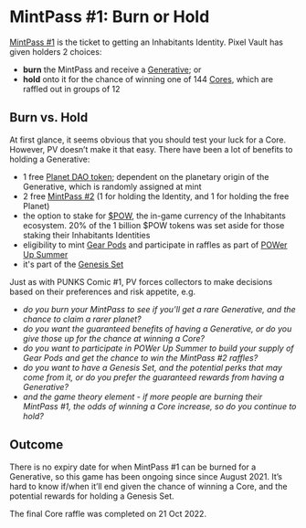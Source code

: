 # MintPass #1: Burn or Hold

[MintPass #1](../../ecosystem/MHU/mintpass/1.md) is the ticket to getting an Inhabitants Identity. Pixel Vault has given holders 2 choices:

* **burn** the MintPass and receive a [Generative](../../ecosystem/MHU/identities.md#generative-metahero-identities); or
* **hold** onto it for the chance of winning one of 144 [Cores](../../ecosystem/MHU/identities.md#core-metahero-identities), which are raffled out in groups of 12

## Burn vs. Hold

At first glance, it seems obvious that you should test your luck for a Core. However, PV doesn’t make it that easy. There have been a lot of benefits to holding a Generative:

* 1 free [Planet DAO token](../../ecosystem/MHU/planets.md); dependent on the planetary origin of the Generative, which is randomly assigned at mint
* 2 free [MintPass #2](../../ecosystem/MHU/mintpass/2.md) (1 for holding the Identity, and 1 for holding the free Planet)
* the option to stake for [$POW](../../ecosystem/MHU/POW.md), the in-game currency of the Inhabitants ecosystem. 20% of the 1 billion $POW tokens was set aside for those staking their Inhabitants Identities
* eligibility to mint [Gear Pods](../../ecosystem/MHU/gear-pods.md) and participate in raffles as part of [POWer Up Summer](../../../whats-on/POWerUpSummer.md)&#x20;
* it's part of the [Genesis Set](../sets.md)

Just as with PUNKS Comic #1, PV forces collectors to make decisions based on their preferences and risk appetite, e.g.

* _do you burn your MintPass to see if you’ll get a rare Generative, and the chance to claim a rarer planet?_
* _do you want the guaranteed benefits of having a Generative, or do you give those up for the chance at winning a Core?_
* _do you want to participate in POWer Up Summer to build your supply of Gear Pods and get the chance to win the MintPass #2 raffles?_
* _do you want to have a Genesis Set, and the potential perks that may come from it, or do you prefer the guaranteed rewards from having a Generative?_
* _and the game theory element - if more people are burning their MintPass #1, the odds of winning a Core increase, so do you continue to hold?_

## Outcome

There is no expiry date for when MintPass #1 can be burned for a Generative, so this game has been ongoing since since August 2021. It’s hard to know if/when it’ll end given the chance of winning a Core, and the potential rewards for holding a Genesis Set.

The final Core raffle was completed on 21 Oct 2022.

